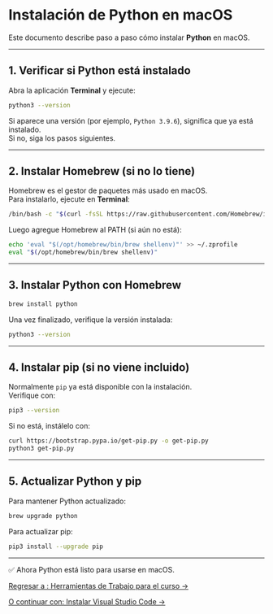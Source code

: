 # Instalación de Python en macOS

Este documento describe paso a paso cómo instalar **Python** en macOS.

---

## 1. Verificar si Python está instalado

Abra la aplicación **Terminal** y ejecute:

```bash
python3 --version
```

Si aparece una versión (por ejemplo, `Python 3.9.6`), significa que ya está instalado.  
Si no, siga los pasos siguientes.

---

## 2. Instalar Homebrew (si no lo tiene)

Homebrew es el gestor de paquetes más usado en macOS.  
Para instalarlo, ejecute en **Terminal**:

```bash
/bin/bash -c "$(curl -fsSL https://raw.githubusercontent.com/Homebrew/install/HEAD/install.sh)"
```

Luego agregue Homebrew al PATH (si aún no está):

```bash
echo 'eval "$(/opt/homebrew/bin/brew shellenv)"' >> ~/.zprofile
eval "$(/opt/homebrew/bin/brew shellenv)"
```

---

## 3. Instalar Python con Homebrew

```bash
brew install python
```

Una vez finalizado, verifique la versión instalada:

```bash
python3 --version
```

---

## 4. Instalar pip (si no viene incluido)

Normalmente `pip` ya está disponible con la instalación.  
Verifique con:

```bash
pip3 --version
```

Si no está, instálelo con:

```bash
curl https://bootstrap.pypa.io/get-pip.py -o get-pip.py
python3 get-pip.py
```

---

## 5. Actualizar Python y pip

Para mantener Python actualizado:

```bash
brew upgrade python
```

Para actualizar pip:

```bash
pip3 install --upgrade pip
```

---

✅ Ahora Python está listo para usarse en macOS.

[Regresar a : Herramientas de Trabajo para el curso &rarr;](semana-1-herramientas.md)

[O continuar con: Instalar Visual Studio Code &rarr;](visual_studio_code.md)
